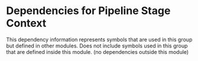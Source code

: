 
# Dependencies for Pipeline Stage Context
This dependency information represents symbols that are used in this group but defined in other modules.  Does not include symbols used in this group that are defined inside this module.
(no dependencies outside this module)
